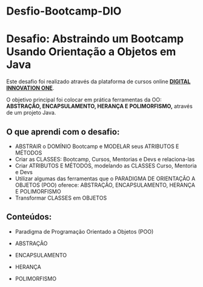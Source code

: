 # Desfio-Bootcamp-DIO

# Desafio: Abstraindo um Bootcamp Usando Orientação a Objetos em Java

Este desafio foi realizado através da plataforma de cursos online <strong><a href="https://web.digitalinnovation.one/">DIGITAL INNOVATION ONE</a></strong>.

O objetivo principal foi colocar em prática ferramentas da OO: <strong>ABSTRAÇÃO, ENCAPSULAMENTO, HERANÇA E POLIMORFISMO,</strong> através de um projeto Java. </p>

## O que aprendi com o desafio:

- ABSTRAIR o DOMÍNIO Bootcamp e MODELAR seus ATRIBUTOS E MÉTODOS
- Criar as CLASSES: Bootcamp, Cursos, Mentorias e Devs e relaciona-las
- Criar ATRIBUTOS E MÉTODOS, modelando as CLASSES Curso, Mentoria e Devs
- Utilizar algumas das ferramentas que o PARADIGMA DE ORIENTAÇÃO A OBJETOS (POO) oferece: ABSTRAÇÃO, ENCAPSULAMENTO, HERANÇA E POLIMORFISMO
- Transformar CLASSES em OBJETOS

## Conteúdos:

- Paradigma de Programação Orientado a Objetos (POO)

- ABSTRAÇÃO

- ENCAPSULAMENTO

- HERANÇA

- POLIMORFISMO
